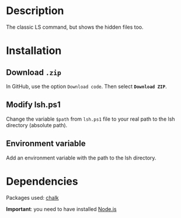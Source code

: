 # Description
The classic LS command, but shows the hidden files too.

# Installation

## Download `.zip`

In GitHub, use the option `Download code`. Then select **`Download ZIP`**.

## Modify lsh.ps1
Change the variable `$path` from `lsh.ps1` file to your real path to the lsh directory (absolute path).

## Environment variable
Add an environment variable with the path to the lsh directory.

# Dependencies
Packages used: [chalk](https://www.npmjs.com/package/chalk)

**Important**: you need to have installed [Node.js](https://nodejs.org/en/)